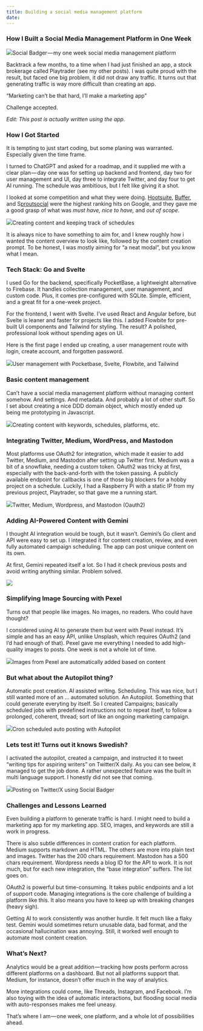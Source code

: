 ```yaml
---
title: Building a social media management platform
date:
---
```


### How I Built a Social Media Management Platform in One Week

![](https://ci3.googleusercontent.com/meips/ADKq_NYWG0uvZ-Xchb6Av-LE-Zw0T5186xTvT3gq4EimE6gWM-8iZbLiQ5ggZWydV3JDJ0W7neCg5D8HUzE2199NJRuZ3mz2xaNLdQoVuKL13Oq9H48QSouX5Rcjkd4=s0-d-e1-ft#https://cdn-images-1.medium.com/max/1000/1*AzXlMNF70rJpnSczVsLcXw.png)Social Badger — my one week social media management platform

Backtrack a few months, to a time when I had just finished an app, a stock brokerage called Playtrader (see my other posts). I was quite proud with the result, but faced one big problem, it did not draw any traffic. It turns out that generating traffic is way more difficult than creating an app.

“Marketing can’t be that hard, I’ll make a marketing app”

Challenge accepted.

_Edit: This post is actually written using the app._

### How I Got Started

It is tempting to just start coding, but some planing was warranted. Especially given the time frame.

I turned to ChatGPT and asked for a roadmap, and it supplied me with a clear plan — day one was for setting up backend and frontend, day two for user management and UI, day three to integrate Twitter, and day four to get AI running. The schedule was ambitious, but I felt like giving it a shot.

I looked at some competition and what they were doing. [Hootsuite](https://www.hootsuite.com/), [Buffer](https://buffer.com/), and S[proutsocial](https://sproutsocial.com/) were the highest ranking hits on Google, and they gave me a good grasp of what was _must have, nice to have,_ and _out of scope_.

![](https://ci3.googleusercontent.com/meips/ADKq_NaMBDKShDh9JBRvumhNP2jfSAspWn3oOWOVitNj0EFpg1YO60DMbTbLnDA0eUleWHZss-zmmXsnVyRC5_wmFo6zrLBvDK_QPoOGNcF6Tah8m50PWcHylH8O1Lk=s0-d-e1-ft#https://cdn-images-1.medium.com/max/1000/1*5ChHpt5kxSsiU3LvM5YQpQ.png)Creating content and keeping track of schedules

It is always nice to have something to aim for, and I knew roughly how i wanted the content overview to look like, followed by the content creation prompt. To be honest, I was mostly aiming for “a neat modal”, but you know what I mean.

### Tech Stack: Go and Svelte

I used Go for the backend, specifically PocketBase, a lightweight alternative to Firebase. It handles collection management, user management, and custom code. Plus, it comes pre-configured with SQLite. Simple, efficient, and a great fit for a one-week project.

For the frontend, I went with Svelte. I’ve used React and Angular before, but Svelte is leaner and faster for projects like this. I added Flowbite for pre-built UI components and Tailwind for styling. The result? A polished, professional look without spending ages on UI.

Here is the first page I ended up creating, a user management route with login, create account, and forgotten password.

![](https://ci3.googleusercontent.com/meips/ADKq_NaUniBDT_83gHw1u9P8AkIYllM_X-Xi11a296xl7cmK4a5p8nCza20m8C4fYXQrN4uobS9lMm2cqpi4VS3VEwBJyqPc9pJqhNGtnzYmpYp3bvRC1-EvEpXRu0c=s0-d-e1-ft#https://cdn-images-1.medium.com/max/1000/1*t0nZNT0AWUe72gJauOtgxQ.png)User management with Pocketbase, Svelte, Flowbite, and Tailwind

### Basic content management

Can’t have a social media management platform without managing content somehow. And settings. And metadata. And probably a lot of other stuff. So I set about creating a nice DDD domain object, which mostly ended up being me prototyping in Javascript.

![](https://ci3.googleusercontent.com/meips/ADKq_NaA7B9iPcb4i-OZB8wQxL7Gv-pFp0V79D-XdTMI4ldrrO12IMnVwCft-sglKp7WIhtG8fmzUhVu8eF5f3Y2_o0RQgnMAm9BHMaPh-SDnOO6zoD6n047A5ku758=s0-d-e1-ft#https://cdn-images-1.medium.com/max/1000/1*bQOb3ICm4ukF945-mhsJvw.png)Creating content with keywords, schedules, platforms, etc.

### Integrating Twitter, Medium, WordPress, and Mastodon

Most platforms use OAuth2 for integration, which made it easier to add Twitter, Medium, and Mastodon after setting up Twitter first. Medium was a bit of a snowflake, needing a custom token. OAuth2 was tricky at first, especially with the back-and-forth with the token passing. A publicly available endpoint for callbacks is one of those big blockers for a hobby project on a schedule. Luckily, I had a Raspberry Pi with a static IP from my previous project, Playtrader, so that gave me a running start.

![](https://ci3.googleusercontent.com/meips/ADKq_Nbzut8CFc4tWxh9wk_ZtbPJy3xq-t0SgERzxYDZpbXZl9fPBAdcUyAakWEh77YoUoaUv54QEL5H8j74Acbw6vi0cMYVHXU9YJiCGwhNF8tjGGUiA7hdfYc9erc=s0-d-e1-ft#https://cdn-images-1.medium.com/max/1000/1*n9JxMIRbn3L2qVDIvfF21w.png)Twitter, Medium, Wordpress, and Mastodon (Oauth2)

### Adding AI-Powered Content with Gemini

I thought AI integration would be tough, but it wasn’t. Gemini’s Go client and API were easy to set up. I integrated it for content creation, review, and even fully automated campaign scheduling. The app can post unique content on its own.

At first, Gemini repeated itself a lot. So I had it check previous posts and avoid writing anything similar. Problem solved.

![](https://ci3.googleusercontent.com/meips/ADKq_NaU-i2RlftKxe0NMq7nwOeWPM1uPCMb0nBpuytdym-jF4EwQkqaR521T4D6D4B3CWPKZMmgFTfCwNgWig1vS1HbFvmo3uzSrYULcjTXT20VjHKzH0_osT4IhEw=s0-d-e1-ft#https://cdn-images-1.medium.com/max/1000/1*wGnzy6o7Fvg7z5PLYT80Sg.png)

### Simplifying Image Sourcing with Pexel

Turns out that people like images. No images, no readers. Who could have thought?

I considered using AI to generate them but went with Pexel instead. It’s simple and has an easy API, unlike Unsplash, which requires OAuth2 (and I’d had enough of that). Pexel gave me everything I needed to add high-quality images to posts. One week is not a whole lot of time.

![](https://ci3.googleusercontent.com/meips/ADKq_Nbds2pNnDiwIcERx5aS9jYcyvrg0bS1i7KzZiBcSkkxonNB1wBDjLDwMUbd78PQLm3ms5NlNWvp4QgEhPKEg5LpcktdrhCCubiKRrTvY8jqqm67Vlsth_-_50M=s0-d-e1-ft#https://cdn-images-1.medium.com/max/1000/1*590vMi-S4Q_Q10H9_T91fQ.png)Images from Pexel are automatically added based on content

### But what about the Autopilot thing?

Automatic post creation. AI assisted writing. Scheduling. This was nice, but I still wanted more of an … automated solution. An Autopilot. Something that could generate everyting by itself. So I created Campaigns; basically scheduled jobs with predefined instructions not to repeat itself, to follow a prolonged, coherent, thread; sort of like an ongoing marketing campaign.

![](https://ci3.googleusercontent.com/meips/ADKq_NYVGtjluV-oWx5dqPeAkdBpetnofUI8-iZ9pErk3HNS8AMPK119Ec2MU2cf3o7FojWnD_Iss8TndLYFuBHCPYoR5fGEwhezCYACwY_mtKoTnwnJvFy24g8AD0c=s0-d-e1-ft#https://cdn-images-1.medium.com/max/1000/1*NbMxPZl5SFICBkuPnm-VvQ.png)Cron scheduled auto posting with Autopilot

### Lets test it! Turns out it knows Swedish?

I activated the autopilot, created a campaign, and instructed it to tweet “writing tips for aspiring writers” on Twitter/X daily. As you can see below, it managed to get the job done. A rather unexpected feature was the built in multi language support. I honestly did not see that coming.

![](https://ci3.googleusercontent.com/meips/ADKq_NZFVj4Zkq6v4gJ83m3LxZUfN_cgEztGIbOhS5jMzwcs1pEFBHRfquIbivLS8zcvi1JzaKa35J8nICaSLoNMZjMhoKru4Xxm9D_8Uo2coTMwWSlIuA_923jVIwE=s0-d-e1-ft#https://cdn-images-1.medium.com/max/1000/1*1kCTHG-kmVszkZAh9yhhTg.png)Posting on Twitter/X using Social Badger

### Challenges and Lessons Learned

Even building a platform to generate traffic is hard. I might need to build a marketing app for my marketing app. SEO, images, and keywords are still a work in progress.

There is also subtle differences in content cration for each platform. Medium supports markdown and HTML. The others are more into plain text and images. Twitter has the 200 chars requirement. Mastodon has a 500 chars requirement. Wordpress needs a blog ID for the API to work. It is not much, but for each new integration, the “base integration” suffers. The list goes on.

OAuth2 is powerful but time-consuming. It takes public endpoints and a lot of support code. Managing integrations is the core challenge of building a platform like this. It also means you have to keep up with breaking changes (heavy sigh).

Getting AI to work consistently was another hurdle. It felt much like a flaky test. Gemini would sometimes return unusable data, bad format, and the occasional hallucination was annoying. Still, it worked well enough to automate most content creation.

### What’s Next?

Analytics would be a great addition — tracking how posts perform across different platforms on a dashboard. But not all platforms support that. Medium, for instance, doesn’t offer much in the way of analytics.

More integrations could come, like Threads, Instagram, and Facebook. I’m also toying with the idea of automatic interactions, but flooding social media with auto-responses makes me feel uneasy.

That’s where I am — one week, one platform, and a whole lot of possibilities ahead.
